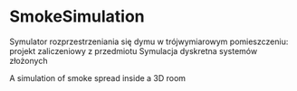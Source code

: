 # SmokeSimulation
Symulator rozprzestrzeniania się dymu w trójwymiarowym pomieszczeniu: projekt zaliczeniowy z przedmiotu Symulacja dyskretna systemów złożonych

A simulation of smoke spread inside a 3D room

